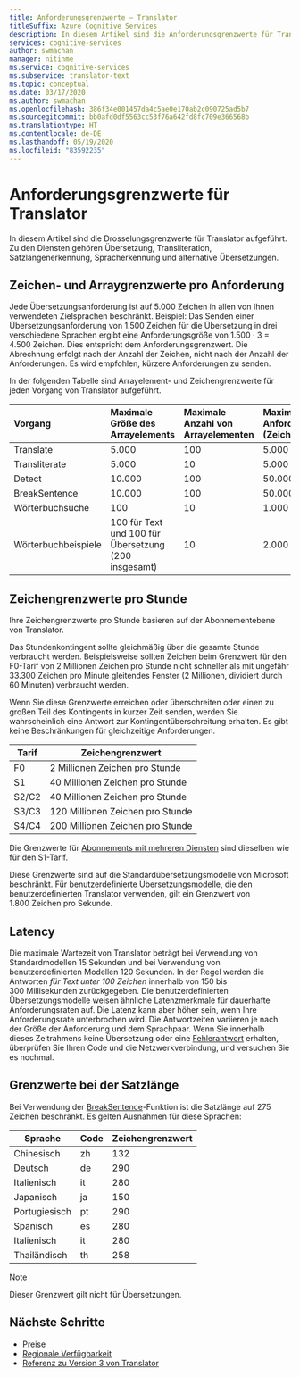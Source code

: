 ```yaml
---
title: Anforderungsgrenzwerte – Translator
titleSuffix: Azure Cognitive Services
description: In diesem Artikel sind die Anforderungsgrenzwerte für Translator aufgeführt. Die Gebühren werden basierend auf der Anzahl der Zeichen berechnet, nicht nach der Anforderungshäufigkeit, mit einem Grenzwert von 5.000 Zeichen pro Anforderung. Die Zeichengrenzwerte sind abonnementbasiert, wobei F0 auf 2 Millionen Zeichen pro Stunde beschränkt ist.
services: cognitive-services
author: swmachan
manager: nitinme
ms.service: cognitive-services
ms.subservice: translator-text
ms.topic: conceptual
ms.date: 03/17/2020
ms.author: swmachan
ms.openlocfilehash: 386f34e001457da4c5ae0e170ab2c090725ad5b7
ms.sourcegitcommit: bb0afd0df5563cc53f76a642fd8fc709e366568b
ms.translationtype: HT
ms.contentlocale: de-DE
ms.lasthandoff: 05/19/2020
ms.locfileid: "83592235"
---
```

# <a name="request-limits-for-translator"></a>Anforderungsgrenzwerte für Translator

In diesem Artikel sind die Drosselungsgrenzwerte für Translator aufgeführt. Zu den Diensten gehören Übersetzung, Transliteration, Satzlängenerkennung, Spracherkennung und alternative Übersetzungen.

## <a name="character-and-array-limits-per-request"></a>Zeichen- und Arraygrenzwerte pro Anforderung

Jede Übersetzungsanforderung ist auf 5.000 Zeichen in allen von Ihnen verwendeten Zielsprachen beschränkt. Beispiel: Das Senden einer Übersetzungsanforderung von 1.500 Zeichen für die Übersetzung in drei verschiedene Sprachen ergibt eine Anforderungsgröße von 1.500 · 3 = 4.500 Zeichen. Dies entspricht dem Anforderungsgrenzwert. Die Abrechnung erfolgt nach der Anzahl der Zeichen, nicht nach der Anzahl der Anforderungen. Es wird empfohlen, kürzere Anforderungen zu senden.

In der folgenden Tabelle sind Arrayelement- und Zeichengrenzwerte für jeden Vorgang von Translator aufgeführt.

| Vorgang | Maximale Größe des Arrayelements |   Maximale Anzahl von Arrayelementen |  Maximale Anforderungsgröße (Zeichen) |
|:----|:----|:----|:----|
| Translate | 5\.000 | 100   | 5\.000 |
| Transliterate | 5\.000 | 10    | 5\.000 |
| Detect | 10.000 | 100 |   50.000 |
| BreakSentence | 10.000    | 100 | 50.000 |
| Wörterbuchsuche| 100 |  10  | 1\.000 |
| Wörterbuchbeispiele | 100 für Text und 100 für Übersetzung (200 insgesamt)| 10|   2\.000 |

## <a name="character-limits-per-hour"></a>Zeichengrenzwerte pro Stunde

Ihre Zeichengrenzwerte pro Stunde basieren auf der Abonnementebene von Translator. 

Das Stundenkontingent sollte gleichmäßig über die gesamte Stunde verbraucht werden. Beispielsweise sollten Zeichen beim Grenzwert für den F0-Tarif von 2 Millionen Zeichen pro Stunde nicht schneller als mit ungefähr 33.300 Zeichen pro Minute gleitendes Fenster (2 Millionen, dividiert durch 60 Minuten) verbraucht werden.

Wenn Sie diese Grenzwerte erreichen oder überschreiten oder einen zu großen Teil des Kontingents in kurzer Zeit senden, werden Sie wahrscheinlich eine Antwort zur Kontingentüberschreitung erhalten. Es gibt keine Beschränkungen für gleichzeitige Anforderungen.

| Tarif | Zeichengrenzwert |
|------|-----------------|
| F0 | 2 Millionen Zeichen pro Stunde |
| S1 | 40 Millionen Zeichen pro Stunde |
| S2/C2 | 40 Millionen Zeichen pro Stunde |
| S3/C3 | 120 Millionen Zeichen pro Stunde |
| S4/C4 | 200 Millionen Zeichen pro Stunde |

Die Grenzwerte für [Abonnements mit mehreren Diensten](https://docs.microsoft.com/azure/cognitive-services/translator/reference/v3-0-reference#authentication) sind dieselben wie für den S1-Tarif.

Diese Grenzwerte sind auf die Standardübersetzungsmodelle von Microsoft beschränkt. Für benutzerdefinierte Übersetzungsmodelle, die den benutzerdefinierten Translator verwenden, gilt ein Grenzwert von 1.800 Zeichen pro Sekunde.

## <a name="latency"></a>Latency

Die maximale Wartezeit von Translator beträgt bei Verwendung von Standardmodellen 15 Sekunden und bei Verwendung von benutzerdefinierten Modellen 120 Sekunden. In der Regel werden die Antworten *für Text unter 100 Zeichen* innerhalb von 150 bis 300 Millisekunden zurückgegeben. Die benutzerdefinierten Übersetzungsmodelle weisen ähnliche Latenzmerkmale für dauerhafte Anforderungsraten auf. Die Latenz kann aber höher sein, wenn Ihre Anforderungsrate unterbrochen wird. Die Antwortzeiten variieren je nach der Größe der Anforderung und dem Sprachpaar. Wenn Sie innerhalb dieses Zeitrahmens keine Übersetzung oder eine [Fehlerantwort](https://docs.microsoft.com/azure/cognitive-services/translator/reference/v3-0-reference#errors) erhalten, überprüfen Sie Ihren Code und die Netzwerkverbindung, und versuchen Sie es nochmal. 

## <a name="sentence-length-limits"></a>Grenzwerte bei der Satzlänge

Bei Verwendung der [BreakSentence](https://docs.microsoft.com/azure/cognitive-services/translator/reference/v3-0-break-sentence)-Funktion ist die Satzlänge auf 275 Zeichen beschränkt. Es gelten Ausnahmen für diese Sprachen:

| Sprache | Code | Zeichengrenzwert |
|----------|------|-----------------|
| Chinesisch | zh | 132 |
| Deutsch | de | 290 |
| Italienisch | it | 280 |
| Japanisch | ja | 150 |
| Portugiesisch | pt | 290 |
| Spanisch | es | 280 |
| Italienisch | it | 280 |
| Thailändisch | th | 258 |

> [!NOTE]
> Dieser Grenzwert gilt nicht für Übersetzungen.

## <a name="next-steps"></a>Nächste Schritte

* [Preise](https://azure.microsoft.com/pricing/details/cognitive-services/translator-text-api/)
* [Regionale Verfügbarkeit](https://azure.microsoft.com/global-infrastructure/services/?products=cognitive-services)
* [Referenz zu Version 3 von Translator](https://docs.microsoft.com/azure/cognitive-services/translator/reference/v3-0-reference)
